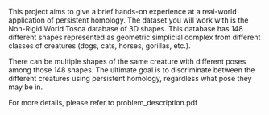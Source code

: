 This project aims to give a brief hands-on experience at a real-world application of persistent homology. The dataset you will work with is the Non-Rigid World Tosca database of 3D shapes. This database has 148 different shapes represented as geometric simplicial complex from different classes of creatures (dogs, cats, horses, gorillas, etc.). 

There can be multiple shapes of the same creature with different poses among those 148 shapes. The ultimate goal is to discriminate between the different creatures using persistent homology, regardless what pose they may be in.

For more details, please refer to problem_description.pdf
